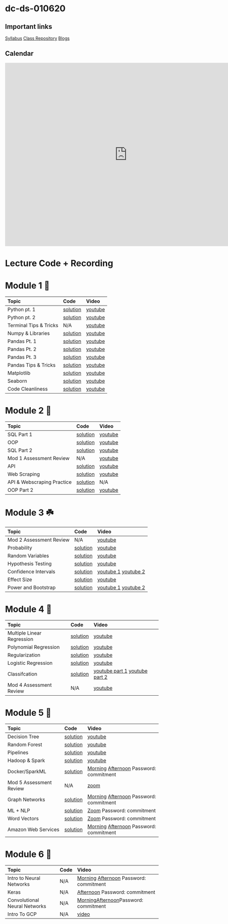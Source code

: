 # dc-ds-010620

## Important links 

[Syllabus](https://drive.google.com/file/d/1GV1nO8scPDJ6YRjHhkZdivPyLsZ90CQx/view?usp=sharing)
[Class Repository](https://github.com/learn-co-students/dc-ds-01-06-20)
[Blogs](https://docs.google.com/spreadsheets/d/1HS4szUwDqOiD7NIsetep_sf9pWLOT2X91E61eGSNzAM/edit?folder=1tl3FNqDTD6yppV0boSqzqS4WAqa-K9vy#gid=0)
<!--- [Office Hours w/ Jonnel](https://calendar.google.com/calendar/selfsched?sstoken=UU5wV2d1aW1QMFVofGRlZmF1bHR8ODY0MjExZDE2YjRjNTMzMWNhNDZlODExM2NkOWI0MDg)
 --->

## Calendar

<iframe src="https://calendar.google.com/calendar/embed?src=flatironschool.com_vjc68blnnlkla38ba9693b6bjc%40group.calendar.google.com&ctz=America%2FNew_York" style="border: 0" width="800" height="600" frameborder="0" scrolling="no"></iframe>

# Lecture Code + Recording
# Module 1 🌱
| Topic | Code | Video |
|:---|:---|:---|
|Python pt. 1|[solution](https://github.com/learn-co-students/dc-ds-010620/blob/master/module-1/day-2-python-1/python-fundamentals-enkeboll.ipynb)|[youtube](https://youtu.be/7kVSR_7HSwg)|
|Python pt. 2|[solution](https://github.com/learn-co-students/dc-ds-010620/blob/master/module-1/day-3-python-2/python-2-enkeboll.ipynb)|[youtube](https://youtu.be/lNTEQQz4FPU)|
|Terminal Tips & Tricks|N/A|[youtube](https://youtu.be/UCZtT_yckcI)|
|Numpy & Libraries|[solution](https://github.com/learn-co-students/dc-ds-010620/blob/master/module-1/day-4-libraries-numpy/libraries-numpy-pandas-enkeboll.ipynb)|[youtube](https://youtu.be/cYbltXh1uTU)|
|Pandas Pt. 1|[solution](https://github.com/learn-co-students/dc-ds-010620/blob/master/module-1/day-5-pandas-1/pandas-1-enkeboll.ipynb)|[youtube](https://youtu.be/q6EZQDkOFG0)|
|Pandas Pt. 2|[solution](https://github.com/learn-co-students/dc-ds-010620/blob/master/module-1/day-6-pandas-2/manipulating_data_with_pandas-enkeboll.ipynb)|[youtube](https://youtu.be/hMrfZ9fsxjk)|
|Pandas Pt. 3|[solution](https://github.com/learn-co-students/dc-ds-010620/blob/master/module-1/day-7-pandas-3/manipulating_data_with_pandas-enkeboll.ipynb)|[youtube](https://youtu.be/_RwO_Y2HHvE)|
|Pandas Tips & Tricks|[solution](https://github.com/learn-co-students/dc-ds-010620/blob/master/module-1/day-7-coachlabpandas/Pandas%20Tips%20%26%20Review.ipynb)|[youtube](https://www.youtube.com/watch?v=40O2nfFtc4E&list=PLc6AmvC5ZybyO-sW8YdyJ86SRl4IZre0t&index=10&t=0s)|
|Matplotlib|[solution](https://github.com/learn-co-students/dc-ds-010620/blob/master/module-1/day-8-matplotlib/matplotlib-intro-enkeboll.ipynb)|[youtube](https://youtu.be/nOONXZpbRXE)|
|Seaborn|[solution](https://github.com/learn-co-students/dc-ds-010620/blob/master/module-1/day-9-seaborn/seaborn-enkeboll.ipynb)|[youtube](https://youtu.be/7aH7cgsACoE)|
|Code Cleanliness|[solution](https://github.com/learn-co-students/dc-ds-010620/blob/master/module-1/day-10-code-cleanliness/coding_best_practices-enkeboll.ipynb)|[youtube](https://youtu.be/YjTagvqJS40)|

# Module 2 🌿
| Topic | Code | Video |
|:---|:---|:---|
| SQL Part 1|[solution](https://github.com/learn-co-students/dc-ds-010620/blob/master/module-2/day-1-sql/sql-to-pandas.ipynb) |[youtube](https://youtu.be/OaXeUKxUVc4) |
|OOP|[solution](https://github.com/learn-co-students/dc-ds-010620/blob/master/module-2/day-2-oop/OOP.ipynb)|[youtube](https://youtu.be/hjP7wE0Pfq0)|
|SQL Part 2|[solution](https://github.com/learn-co-students/dc-ds-010620/blob/master/module-2/day-2-more-sql/more-sql-enkeboll.ipynb)|[youtube](https://youtu.be/DiWenAuHojg)|
|Mod 1 Assessment Review|N/A|[youtube](https://youtu.be/-DoZ_vpPp0c)|
|API|[solution](https://github.com/learn-co-students/dc-ds-010620/blob/master/module-2/day-3-apis/json-api.ipynb)|[youtube](https://youtu.be/PIReFkpkH-U)|
|Web Scraping|[solution](https://github.com/learn-co-students/dc-ds-010620/blob/master/module-2/day-4-webscraping/webscraping-enkeboll.ipynb)|[youtube](https://youtu.be/ZSbR1U8Df68)|
|API & Webscraping Practice|[solution](https://github.com/learn-co-students/dc-ds-010620/blob/master/module-2/day-4-CoachLabWebscrapingAPI/webscrapingAPILab.ipynb)|N/A|
|OOP Part 2|[solution](https://github.com/learn-co-students/dc-ds-010620/blob/master/module-2/day-5-oop-2/oop-2.ipynb)|[youtube](https://youtu.be/Z-LvMgjTpDk)|
 
# Module 3 ☘️
| Topic | Code | Video |
|:---|:---|:---|
|Mod 2 Assessment Review|N/A|[youtube](https://www.youtube.com/watch?v=jU1wWZVtAh4)|
|Probability|[solution](https://github.com/learn-co-students/dc-ds-010620/blob/master/module-3/day-1-probability/probability.ipynb)|[youtube](https://youtu.be/HB3S0XxzR6c)|
|Random Variables|[solution](https://github.com/learn-co-students/dc-ds-010620/blob/master/module-3/day-2-random_variables/distributions.ipynb)|[youtube](https://youtu.be/WJ-NOIf6Ldg)|
|Hypothesis Testing|[solution](https://github.com/learn-co-students/dc-ds-010620/blob/master/module-3/day-4-hypothesis-testing/hypothesis_testing.ipynb)|[youtube](https://youtu.be/B6TikUeLewM)|
|Confidence Intervals|[solution](https://github.com/learn-co-students/dc-ds-010620/tree/master/module-3/day-6-Two_sample_tests/statistical_inference_about_means_and_proprotions)|[youtube 1](https://youtu.be/FU9Ku4BQw8g) [youtube 2](https://youtu.be/ad19jXHf7sU)|
|Effect Size|[solution](https://github.com/learn-co-students/dc-ds-010620/blob/master/module-3/day-7-Power_effect_size/effect_size_and_power-1118.ipynb)|[youtube](https://youtu.be/Zr8nkGRsTp0)|
|Power and Bootstrap|[solution](https://github.com/learn-co-students/dc-ds-010620/blob/master/module-3/day-8-2-Statistical_Power/Power_of_statistical_test.ipynb)|[youtube 1](https://youtu.be/D3Ur9wtzBwk) [youtube 2](https://youtu.be/1P3CLObcbrY)|

# Module 4 :evergreen_tree:
| Topic | Code | Video |
|:---|:---|:---|
|Multiple Linear Regression|[solution](https://github.com/learn-co-students/dc-ds-010620/tree/master/module-3/day-10-Simple_Linear_Regression)|[youtube](https://youtu.be/XBIcBd_DSbA)|
|Polynomial Regression|[solution](https://github.com/learn-co-students/dc-ds-010620/tree/master/module-3/day-10-Simple_Linear_Regression)|[youtube](https://youtu.be/hMmd1Jd2IEw)|
|Regularization|[solution](https://github.com/learn-co-students/dc-ds-010620/tree/master/mod-4/Day-3-Lasso-Ridge)|[youtube](https://youtu.be/HRC-ISGZ14s)|
|Logistic Regression|[solution](https://github.com/learn-co-students/dc-ds-010620/tree/master/mod-4/Day-5-Logistic_Regression)|[youtube](https://youtu.be/4IjSWX5saf8)|
|Classifcation|[solution](https://github.com/learn-co-students/dc-ds-010620/tree/master/mod-4/Day-6-Classification_metrics)|[youtube part 1](https://youtu.be/2A7pfG2ZVVc) [youtube part 2](https://youtu.be/z9qZmVTWutk)|
|Mod 4 Assessment Review|N/A|[youtube](https://www.youtube.com/watch?v=Irc_DSuIvCw)|

# Module 5 :cactus:
| Topic | Code | Video |
|:---|:---|:---|
|Decision Tree|[solution](https://github.com/learn-co-students/dc-ds-010620/tree/master/module-5/day-1-Decision_Trees)|[youtube](https://youtu.be/M9NR4aIo9A8)|
|Random Forest|[solution](https://github.com/learn-co-students/dc-ds-010620/tree/master/module-5/day-1-Decision_Trees) |[youtube](https://youtu.be/0NRpIHMaVZs)|
|Pipelines|[solution](https://github.com/learn-co-students/dc-ds-010620/tree/master/module-5/day-6-pipelines) |[youtube](https://youtu.be/i8SmB622Wms)|
|Hadoop & Spark|[solution](https://github.com/learn-co-students/dc-ds-010620/tree/master/module-5/day-7-hadoop-spark) |[youtube](https://youtu.be/11DXWsZ9plk)|
|Docker/SparkML|[solution](https://github.com/learn-co-students/dc-ds-010620/tree/master/module-5/day-7-hadoop-spark) |[Morning](https://youtu.be/11DXWsZ9plk) [Afternoon](https://wework.zoom.com/rec/share/xdFRdL7-p1xORp38yGrDWaN_DpzVeaa80HRL-_RYnRrNfW5KVxofZ20kT5aqxScb) Password: commitment|
|Mod 5 Assessment Review|N/A|[zoom](https://wework.zoom.us/rec/play/v8Aqc7j9rz43HYCQuASDAv98W9W_e6qsgSYZq_YPmh7nByEKNlLyZLYSY-s21FKEO56J5BUk9wtg5viN?continueMode=true)|
|Graph Networks|[solution](https://github.com/learn-co-students/dc-ds-010620/tree/master/module-6/day-1-graphs-networks)|[Morning](https://wework.zoom.com/rec/share/vcZRCO7b7EBLRpXg6m-PAJ4nQo3PX6a8g3NM8vVbyk-iaMVPVWwItd-WHpwWGuCY) [Afternoon](https://wework.zoom.com/rec/share/7O1Rdbre7HFOHNbr5WXEAqA9H9y_T6a823Ib8vcLzk-S0GS212bnEexqA05F9lbE) Password: commitment|
|ML + NLP|[solution](https://github.com/learn-co-students/dc-ds-010620/tree/master/module-6/day-3-nlp-2)|[Zoom](https://wework.zoom.com/rec/share/7_BuM5va7W5JToHW0xrFZbUjMI20aaa82nAZ_fYJy0bojVztsIpACp9YBRxVbIdb) Password: commitment|
|Word Vectors|[solution]()|[Zoom](https://wework.zoom.com/rec/share/_PwqCqDbyCBLZ7Pcw2jwea4FFYvseaa8gSZI-PIEn0-kAv08exsavQRaulCWLcEQ) Password: commitment|
|Amazon Web Services|[solution]()|[Morning](https://wework.zoom.com/rec/share/xNcud47Ly1lIeq_2uXDlcaUzNLXHaaa80ykZqaIFzBnPuK4602Kpgqfl0GVu16rA) [Afternoon](https://wework.zoom.com/rec/share/6O1uKK2zrWZJHs-X42TQBLN8LqHIT6a8gSdMqaINzkcfF0qR2yclwb3hfNLUQZvI) Password: commitment|

# Module 6 :cactus:
| Topic | Code | Video |
|:---|:---|:---|
|Intro to Neural Networks|N/A|[Morning](https://wework.zoom.com/rec/share/3-dLLYnC-mhLZNaS0mfjWqctIYv0eaa823MZ_aZfxBvIipuSkuPgGFNGQRmoiVGX) [Afternoon](https://wework.zoom.com/rec/share/4-xOJuup5l9OY7PyxF76WfF4Br_bT6a8gSkXqfsEmPdX5JK340zrFhg4e7GVnt0) Password: commitment|
|Keras|N/A|[Afternoon](https://wework.zoom.com/rec/share/5upbIOH96kROGZ389EjhXr4RIZj-aaa803NNr6IJmk8emFy72bo1se4d42nabzQJ) Password: commitment|
|Convolutional Neural Networks|N/A|[Morning](https://wework.zoom.com/rec/share/-tBECZ3rriROTonv2gbuX68bELbgaaa8hnIa_qcJzUuklfa7GpQLHL1jKhBE0vfx)[Afternoon](https://wework.zoom.com/rec/share/xshKJOjc83JJXtLHzG2GB7EqG6f6T6a8hCMdrqFbyBwdfhGL4QF3T2fyoHP0h3jb)Password: commitment|
|Intro To GCP|N/A|[video](https://wework.zoom.com/rec/share/zIt1F6_J_0NIXIH0yxqYW_AzL4T5T6a81XRN_qUIxU-Oo34R46GFCMppXluQLvDh?startTime=1585681876000)|

